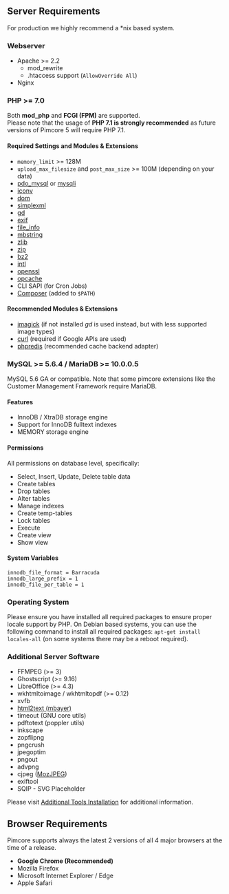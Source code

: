 ## Server Requirements 

For production we highly recommend a *nix based system. 

### Webserver 
- Apache >= 2.2
  - mod_rewrite
  - .htaccess support (`AllowOverride All`)
- Nginx


### PHP >= 7.0
Both **mod_php** and **FCGI (FPM)** are supported.  
Please note that the usage of **PHP 7.1 is strongly recommended** as future versions of Pimcore 5 will require PHP 7.1. 

#### Required Settings and Modules & Extensions
- `memory_limit` >= 128M
- `upload_max_filesize` and `post_max_size` >= 100M (depending on your data) 
- [pdo_mysql](http://php.net/pdo-mysql) or [mysqli](http://php.net/mysqli)
- [iconv](http://php.net/iconv)
- [dom](http://php.net/dom)
- [simplexml](http://php.net/simplexml)
- [gd](http://php.net/gd)
- [exif](http://php.net/exif)
- [file_info](http://php.net/fileinfo) 
- [mbstring](http://php.net/mbstring)
- [zlib](http://php.net/zlib)
- [zip](http://php.net/zip)
- [bz2](http://php.net/bzip2)
- [intl](http://www.php.net/intl)
- [openssl](http://php.net/openssl)
- [opcache](http://php.net/opcache)
- CLI SAPI (for Cron Jobs)
- [Composer](https://getcomposer.org/) (added to `$PATH`)

#### Recommended Modules & Extensions 
- [imagick](http://php.net/imagick) (if not installed *gd* is used instead, but with less supported image types)
- [curl](http://php.net/curl) (required if Google APIs are used)
- [phpredis](https://github.com/phpredis/phpredis) (recommended cache backend adapter)

### MySQL >= 5.6.4 / MariaDB >= 10.0.0.5

MySQL 5.6 GA or compatible. Note that some pimcore extensions like the Customer Management Framework require MariaDB.

#### Features
- InnoDB / XtraDB storage engine
- Support for InnoDB fulltext indexes
- MEMORY storage engine

#### Permissions
All permissions on database level, specifically: 
- Select, Insert, Update, Delete table data
- Create tables
- Drop tables
- Alter tables
- Manage indexes
- Create temp-tables
- Lock tables
- Execute
- Create view
- Show view

#### System Variables
```
innodb_file_format = Barracuda
innodb_large_prefix = 1
innodb_file_per_table = 1
```

### Operating System
Please ensure you have installed all required packages to ensure proper locale support by PHP.
On Debian based systems, you can use the following command to install all required packages: 
`apt-get install locales-all` (on some systems there may be a reboot required).


### Additional Server Software 
- FFMPEG (>= 3)
- Ghostscript (>= 9.16)
- LibreOffice (>= 4.3)
- wkhtmltoimage / wkhtmltopdf (>= 0.12)
- xvfb
- [html2text (mbayer)](http://www.mbayer.de/html2text/)
- timeout (GNU core utils)
- pdftotext (poppler utils)
- inkscape
- zopflipng
- pngcrush
- jpegoptim
- pngout 
- advpng
- cjpeg ([MozJPEG](https://github.com/mozilla/mozjpeg))
- exiftool
- SQIP - SVG Placeholder

Please visit [Additional Tools Installation](03_System_Setup_and_Hosting/06_Additional_Tools_Installation.md) for additional information. 

## Browser Requirements
Pimcore supports always the latest 2 versions of all 4 major browsers at the time of a release. 

- **Google Chrome  (Recommended)**
- Mozilla Firefox 
- Microsoft Internet Explorer / Edge
- Apple Safari
